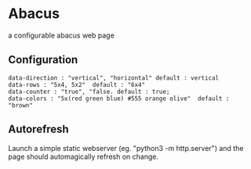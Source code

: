 # Abacus
a configurable abacus web page


## Configuration
 
	data-direction : "vertical", "horizontal" default : vertical
	data-rows : "5x4, 5x2"  default : "6x4"
	data-counter : "true", "false. default : true;
	data-colors : "5x(red green blue) #555 orange olive"  default : "brown"

## Autorefresh
Launch a simple static webserver (eg. "python3 -m http.server") and the page should automagically refresh on change.